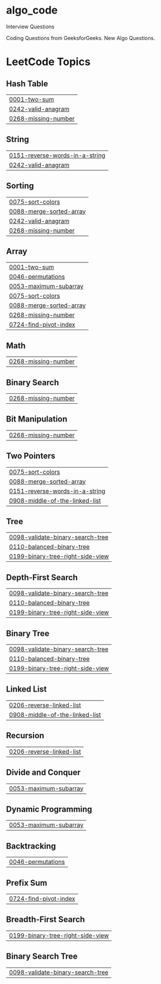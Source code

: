 # algo_code
Interview Questions 

Coding Questions from GeeksforGeeks. 
New Algo Questions. 

<!---LeetCode Topics Start-->
# LeetCode Topics
## Hash Table
|  |
| ------- |
| [0001-two-sum](https://github.com/saumyapanda1/algo_code/tree/master/0001-two-sum) |
| [0242-valid-anagram](https://github.com/saumyapanda1/algo_code/tree/master/0242-valid-anagram) |
| [0268-missing-number](https://github.com/saumyapanda1/algo_code/tree/master/0268-missing-number) |
## String
|  |
| ------- |
| [0151-reverse-words-in-a-string](https://github.com/saumyapanda1/algo_code/tree/master/0151-reverse-words-in-a-string) |
| [0242-valid-anagram](https://github.com/saumyapanda1/algo_code/tree/master/0242-valid-anagram) |
## Sorting
|  |
| ------- |
| [0075-sort-colors](https://github.com/saumyapanda1/algo_code/tree/master/0075-sort-colors) |
| [0088-merge-sorted-array](https://github.com/saumyapanda1/algo_code/tree/master/0088-merge-sorted-array) |
| [0242-valid-anagram](https://github.com/saumyapanda1/algo_code/tree/master/0242-valid-anagram) |
| [0268-missing-number](https://github.com/saumyapanda1/algo_code/tree/master/0268-missing-number) |
## Array
|  |
| ------- |
| [0001-two-sum](https://github.com/saumyapanda1/algo_code/tree/master/0001-two-sum) |
| [0046-permutations](https://github.com/saumyapanda1/algo_code/tree/master/0046-permutations) |
| [0053-maximum-subarray](https://github.com/saumyapanda1/algo_code/tree/master/0053-maximum-subarray) |
| [0075-sort-colors](https://github.com/saumyapanda1/algo_code/tree/master/0075-sort-colors) |
| [0088-merge-sorted-array](https://github.com/saumyapanda1/algo_code/tree/master/0088-merge-sorted-array) |
| [0268-missing-number](https://github.com/saumyapanda1/algo_code/tree/master/0268-missing-number) |
| [0724-find-pivot-index](https://github.com/saumyapanda1/algo_code/tree/master/0724-find-pivot-index) |
## Math
|  |
| ------- |
| [0268-missing-number](https://github.com/saumyapanda1/algo_code/tree/master/0268-missing-number) |
## Binary Search
|  |
| ------- |
| [0268-missing-number](https://github.com/saumyapanda1/algo_code/tree/master/0268-missing-number) |
## Bit Manipulation
|  |
| ------- |
| [0268-missing-number](https://github.com/saumyapanda1/algo_code/tree/master/0268-missing-number) |
## Two Pointers
|  |
| ------- |
| [0075-sort-colors](https://github.com/saumyapanda1/algo_code/tree/master/0075-sort-colors) |
| [0088-merge-sorted-array](https://github.com/saumyapanda1/algo_code/tree/master/0088-merge-sorted-array) |
| [0151-reverse-words-in-a-string](https://github.com/saumyapanda1/algo_code/tree/master/0151-reverse-words-in-a-string) |
| [0908-middle-of-the-linked-list](https://github.com/saumyapanda1/algo_code/tree/master/0908-middle-of-the-linked-list) |
## Tree
|  |
| ------- |
| [0098-validate-binary-search-tree](https://github.com/saumyapanda1/algo_code/tree/master/0098-validate-binary-search-tree) |
| [0110-balanced-binary-tree](https://github.com/saumyapanda1/algo_code/tree/master/0110-balanced-binary-tree) |
| [0199-binary-tree-right-side-view](https://github.com/saumyapanda1/algo_code/tree/master/0199-binary-tree-right-side-view) |
## Depth-First Search
|  |
| ------- |
| [0098-validate-binary-search-tree](https://github.com/saumyapanda1/algo_code/tree/master/0098-validate-binary-search-tree) |
| [0110-balanced-binary-tree](https://github.com/saumyapanda1/algo_code/tree/master/0110-balanced-binary-tree) |
| [0199-binary-tree-right-side-view](https://github.com/saumyapanda1/algo_code/tree/master/0199-binary-tree-right-side-view) |
## Binary Tree
|  |
| ------- |
| [0098-validate-binary-search-tree](https://github.com/saumyapanda1/algo_code/tree/master/0098-validate-binary-search-tree) |
| [0110-balanced-binary-tree](https://github.com/saumyapanda1/algo_code/tree/master/0110-balanced-binary-tree) |
| [0199-binary-tree-right-side-view](https://github.com/saumyapanda1/algo_code/tree/master/0199-binary-tree-right-side-view) |
## Linked List
|  |
| ------- |
| [0206-reverse-linked-list](https://github.com/saumyapanda1/algo_code/tree/master/0206-reverse-linked-list) |
| [0908-middle-of-the-linked-list](https://github.com/saumyapanda1/algo_code/tree/master/0908-middle-of-the-linked-list) |
## Recursion
|  |
| ------- |
| [0206-reverse-linked-list](https://github.com/saumyapanda1/algo_code/tree/master/0206-reverse-linked-list) |
## Divide and Conquer
|  |
| ------- |
| [0053-maximum-subarray](https://github.com/saumyapanda1/algo_code/tree/master/0053-maximum-subarray) |
## Dynamic Programming
|  |
| ------- |
| [0053-maximum-subarray](https://github.com/saumyapanda1/algo_code/tree/master/0053-maximum-subarray) |
## Backtracking
|  |
| ------- |
| [0046-permutations](https://github.com/saumyapanda1/algo_code/tree/master/0046-permutations) |
## Prefix Sum
|  |
| ------- |
| [0724-find-pivot-index](https://github.com/saumyapanda1/algo_code/tree/master/0724-find-pivot-index) |
## Breadth-First Search
|  |
| ------- |
| [0199-binary-tree-right-side-view](https://github.com/saumyapanda1/algo_code/tree/master/0199-binary-tree-right-side-view) |
## Binary Search Tree
|  |
| ------- |
| [0098-validate-binary-search-tree](https://github.com/saumyapanda1/algo_code/tree/master/0098-validate-binary-search-tree) |
<!---LeetCode Topics End-->